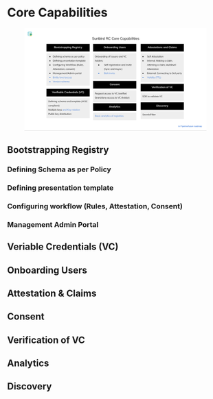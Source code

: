 # Core Capabilities

<figure><img src="../.gitbook/assets/sunbird-rc_core_capabilities.png" alt=""><figcaption></figcaption></figure>

## Bootstrapping Registry

### Defining Schema as per Policy

### Defining presentation template

### Configuring workflow (Rules, Attestation, Consent)

### Management Admin Portal



## Veriable Credentials (VC)

## Onboarding Users

## Attestation & Claims

## Consent

## Verification of VC

## Analytics

## Discovery
